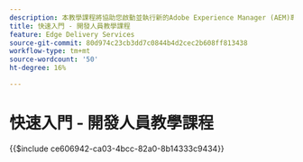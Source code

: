 ```yaml
---
description: 本教學課程將協助您啟動並執行新的Adobe Experience Manager (AEM)專案。 10到20分鐘後，您就會建立自己的網站，並能夠建立、預覽和發佈自己的內容、樣式和新增區塊。
title: 快速入門 - 開發人員教學課程
feature: Edge Delivery Services
source-git-commit: 80d974c23cb3dd7c0844b4d2cec2b608ff813438
workflow-type: tm+mt
source-wordcount: '50'
ht-degree: 16%

---
```


# 快速入門 - 開發人員教學課程

{{$include ce606942-ca03-4bcc-82a0-8b14333c9434}}